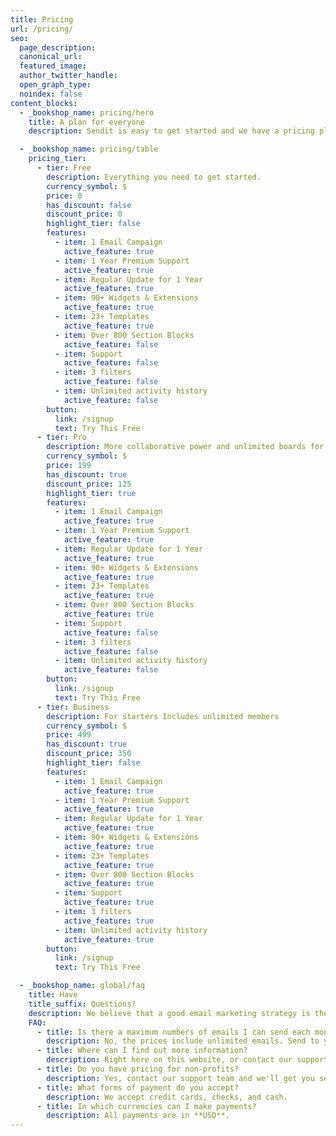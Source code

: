 ```yaml
---
title: Pricing
url: /pricing/
seo:
  page_description: 
  canonical_url: 
  featured_image: 
  author_twitter_handle: 
  open_graph_type:
  noindex: false
content_blocks:
  - _bookshop_name: pricing/hero
    title: A plan for everyone
    description: Sendit is easy to get started and we have a pricing plan for businesses of all sizes.

  - _bookshop_name: pricing/table
    pricing_tier:
      - tier: Free
        description: Everything you need to get started.
        currency_symbol: $
        price: 0
        has_discount: false
        discount_price: 0
        highlight_tier: false
        features:
          - item: 1 Email Campaign
            active_feature: true
          - item: 1 Year Premium Support
            active_feature: true
          - item: Regular Update for 1 Year
            active_feature: true
          - item: 90+ Widgets & Extensions
            active_feature: true
          - item: 23+ Templates
            active_feature: true
          - item: Over 800 Section Blocks
            active_feature: false
          - item: Support
            active_feature: false
          - item: 3 filters
            active_feature: false
          - item: Unlimited activity history
            active_feature: false
        button:
          link: /signup
          text: Try This Free
      - tier: Pro
        description: More collaborative power and unlimited boards for fast-growing.
        currency_symbol: $
        price: 199
        has_discount: true
        discount_price: 125
        highlight_tier: true
        features:
          - item: 1 Email Campaign
            active_feature: true
          - item: 1 Year Premium Support
            active_feature: true
          - item: Regular Update for 1 Year
            active_feature: true
          - item: 90+ Widgets & Extensions
            active_feature: true
          - item: 23+ Templates
            active_feature: true
          - item: Over 800 Section Blocks
            active_feature: true
          - item: Support
            active_feature: false
          - item: 3 filters
            active_feature: false
          - item: Unlimited activity history
            active_feature: false
        button:
          link: /signup
          text: Try This Free
      - tier: Business
        description: For starters Includes unlimited members
        currency_symbol: $
        price: 499
        has_discount: true
        discount_price: 350
        highlight_tier: false
        features:
          - item: 1 Email Campaign
            active_feature: true
          - item: 1 Year Premium Support
            active_feature: true
          - item: Regular Update for 1 Year
            active_feature: true
          - item: 90+ Widgets & Extensions
            active_feature: true
          - item: 23+ Templates
            active_feature: true
          - item: Over 800 Section Blocks
            active_feature: true
          - item: Support
            active_feature: true
          - item: 3 filters
            active_feature: true
          - item: Unlimited activity history
            active_feature: true
        button:
          link: /signup
          text: Try This Free

  - _bookshop_name: global/faq
    title: Have
    title_suffix: Questions?
    description: We believe that a good email marketing strategy is the key to growth. So we’re helping you grow your business with tools and resources that make email marketing easy.
    FAQ:
      - title: Is there a maximum numbers of emails I can send each month?
        description: No, the prices include unlimited emails. Send to your heart's content.
      - title: Where can I find out more information?
        description: Right here on this website, or contact our support team.
      - title: Do you have pricing for non-profits?
        description: Yes, contact our support team and we'll get you set up on our non-profit plan.
      - title: What forms of payment do you accept?
        description: We accept credit cards, checks, and cash.
      - title: In which currencies can I make payments?
        description: All payments are in **USD**.
---
```

